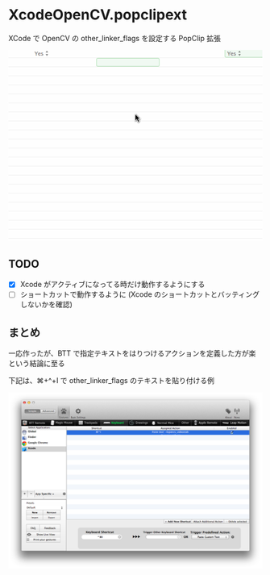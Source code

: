 # XcodeOpenCV.popclipext

XCode で OpenCV の other_linker_flags を設定する PopClip 拡張


![XcodeOpenCV.gif](XcodeOpenCV.gif)


## TODO

- [x] Xcode がアクティブになってる時だけ動作するようにする
- [ ] ショートカットで動作するように (Xcode のショートカットとバッティングしないかを確認)

## まとめ

一応作ったが、BTT で指定テキストをはりつけるアクションを定義した方が楽という結論に至る

下記は、⌘+^+I で other_linker_flags のテキストを貼り付ける例

![XcodeOpenCV.png](XcodeOpenCV.png)
